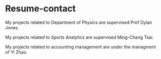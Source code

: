# Resume-contact

My projects related to Department of Physics are supervised Prof Dylan Jones.

My projects related to Sports Analytics are supervised Ming-Chang Tsai.

My projects related to accounting management are under the managment of Yi Zhao.

